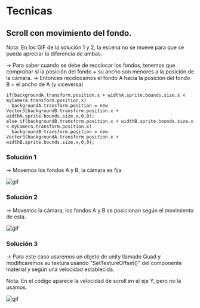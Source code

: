 # Tecnicas

## Scroll con movimiento del fondo.

Nota: En los GIF de la solución 1 y 2, la escena no se mueve para que se pueda apreciar la diferencia de ambas.

-> Para saber cuando se debe de recolocar los fondos, tenemos que comprobar si la posición del fondo + su ancho son menores a la posición de la cámara.
-> Entonces recolocamos el fondo A hacia la posición del fondo B + el ancho de A (y viceversa)

```
if(backgroundA.transform.position.x + widthA.sprite.bounds.size.x < myCamera.transform.position.x)
  backgroundA.transform.position = new Vector3(backgroundB.transform.position.x + widthA.sprite.bounds.size.x,0,0);
else if(backgroundB.transform.position.x + widthB.sprite.bounds.size.x < myCamera.transform.position.x)
  backgroundB.transform.position = new Vector3(backgroundA.transform.position.x + widthB.sprite.bounds.size.x,0,0);
```

### Solución 1 

-> Movemos los fondos A y B, la cámara es fija

![gif](./GIF/sceneSol1.gif)

### Solución 2

-> Movemos la cámara, los fondos A y B se posicionan según el movimiento de esta.

![gif](./GIF/sceneSol2.gif)

### Solución 3

-> Para este caso usaremos un objeto de unity llamado Quad y modificaremos su textura usando "SetTextureOffset()" del componente material y según una velocidad establecida.

Nota: En el código aparece la velocidad de scroll en el eje Y, pero no la usamos.

![gif](./GIF/sceneSol3.gif)
